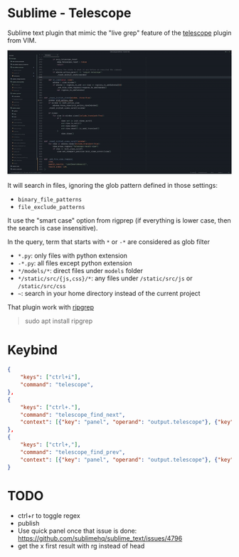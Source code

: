 # Sublime - Telescope
Sublime text plugin that mimic the "live grep" feature of the [telescope](https://github.com/nvim-telescope/telescope.nvim) plugin from VIM.

<p align="center">
  <img src="img/demo.gif">
</p>


It will search in files, ignoring the glob pattern defined in those settings:
- `binary_file_patterns`
- `file_exclude_patterns`

It use the "smart case" option from rigprep (if everything is lower case, then the search is case insensitive).

In the query, term that starts with `*` or `-*` are considered as glob filter
- `*.py`: only files with python extension
- `-*.py`: all files except python extension
- `*/models/*`: direct files under `models` folder
- `*/static/src/{js,css}/*`: any files under `/static/src/js` or `/static/src/css`
- `~`: search in your home directory instead of the current project

That plugin work with [ripgrep](https://github.com/BurntSushi/ripgrep)

> sudo apt install ripgrep

# Keybind
```json
{
    "keys": ["ctrl+i"],
    "command": "telescope",
},
{
    "keys": ["ctrl+."],
    "command": "telescope_find_next",
    "context": [{"key": "panel", "operand": "output.telescope"}, {"key": "panel_has_focus"}],
},
{
    "keys": ["ctrl+,"],
    "command": "telescope_find_prev",
    "context": [{"key": "panel", "operand": "output.telescope"}, {"key": "panel_has_focus"}],
}
```

# TODO
- ctrl+r to toggle regex
- publish
- Use quick panel once that issue is done: https://github.com/sublimehq/sublime_text/issues/4796
- get the x first result with rg instead of head
